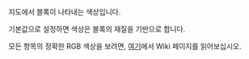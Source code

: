 지도에서 블록이 나타내는 색상입니다.

기본값으로 설정하면 색상은 블록의 재질을 기반으로 합니다.

모든 항목의 정확한 RGB 색상을 보려면, [여기](https://mcreator.net/wiki/list-block-map-colors)에서 Wiki 페이지를 읽어보십시오.